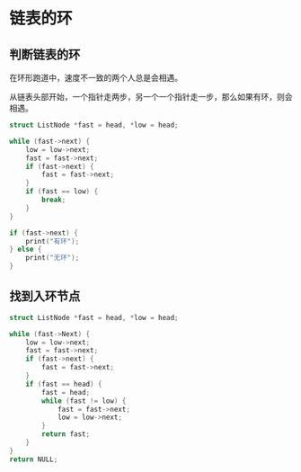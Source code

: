 # 链表的环

## 判断链表的环

在环形跑道中，速度不一致的两个人总是会相遇。

从链表头部开始，一个指针走两步，另一个一个指针走一步，那么如果有环，则会相遇。

```c
struct ListNode *fast = head, *low = head;

while (fast->next) {
    low = low->next;
    fast = fast->next;
    if (fast->next) {
        fast = fast->next;
    }
    if (fast == low) {
        break;
    }
}

if (fast->next) {
    print("有环");
} else {
    print("无环");
}
```

## 找到入环节点

```c
struct ListNode *fast = head, *low = head;

while (fast->Next) {
    low = low->next;
    fast = fast->next;
    if (fast->next) {
        fast = fast->next;
    }
    if (fast == head) {
        fast = head;
        while (fast != low) {
            fast = fast->next;
            low = low->next;
        }
        return fast;
    }
}
return NULL;
```